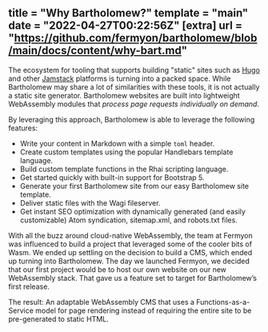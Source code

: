 title = "Why Bartholomew?"
template = "main"
date = "2022-04-27T00:22:56Z"
[extra]
url = "https://github.com/fermyon/bartholomew/blob/main/docs/content/why-bart.md"
---

The ecosystem for tooling that supports building "static" sites such as [Hugo](https://gohugo.io/) and other [Jamstack](https://jamstack.org/) platforms is turning into a packed space. While Bartholomew may share a lot of similarities with these tools, it is not actually a static site generator. Bartholomew websites are built into lightweight WebAssembly modules that _process page requests individually on demand_.

By leveraging this approach, Bartholomew is able to leverage the following features:

- Write your content in Markdown with a simple `toml` header.
- Create custom templates using the popular Handlebars template language.
- Build custom template functions in the Rhai scripting language.
- Get started quickly with built-in support for Bootstrap 5.
- Generate your first Bartholomew site from our easy Bartholomew site template.
- Deliver static files with the Wagi fileserver.
- Get instant SEO optimization with dynamically generated (and easily customizable) Atom syndication, sitemap.xml, and robots.txt files.

With all the buzz around cloud-native WebAssembly, the team at Fermyon was influenced to build a project that leveraged some of the cooler bits of Wasm. We ended up settling on the decision to build a CMS, which ended up turning into Bartholomew. The day we launched Fermyon, we decided that our first project would be to host our own website on our new WebAssembly stack. That gave us a feature set to target for Bartholomew’s first release.

The result: An adaptable WebAssembly CMS that uses a Functions-as-a-Service model for page rendering instead of requiring the entire site to be pre-generated to static HTML.